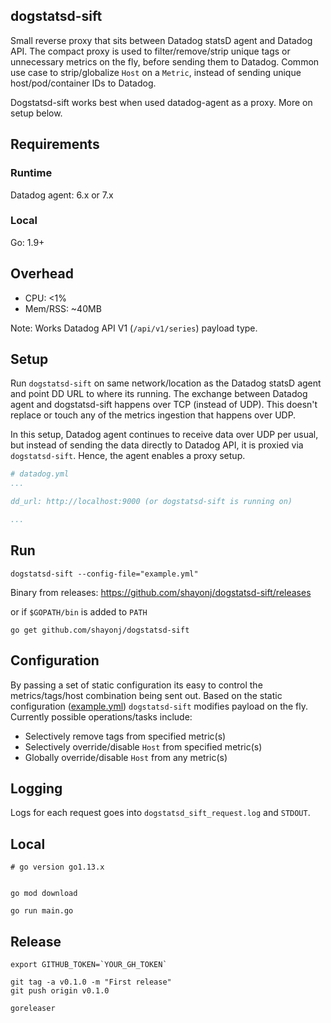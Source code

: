 ## dogstatsd-sift

Small reverse proxy that sits between Datadog statsD agent and Datadog API. The compact proxy is used to filter/remove/strip unique tags or unnecessary metrics on the fly, before sending them to Datadog. Common use case to strip/globalize `Host` on a `Metric`, instead of sending unique host/pod/container IDs to Datadog.

Dogstatsd-sift works best when used datadog-agent as a proxy. More on setup below.

## Requirements

### Runtime
Datadog agent: 6.x or 7.x

### Local
Go: 1.9+

## Overhead

- CPU: <1%
- Mem/RSS: ~40MB

Note: Works Datadog API V1 (`/api/v1/series`) payload type.

## Setup

Run `dogstatsd-sift` on same network/location as the Datadog statsD agent and point DD URL to where its running. The exchange between Datadog agent and dogstatsd-sift happens over TCP (instead of UDP). This doesn't replace or touch any of the metrics ingestion that happens over UDP.

In this setup, Datadog agent continues to receive data over UDP per usual, but instead of sending the data directly to Datadog API, it is proxied via `dogstatsd-sift`. Hence, the agent enables a proxy setup.

```yaml
# datadog.yml
...

dd_url: http://localhost:9000 (or dogstatsd-sift is running on)

...
```

## Run
```
dogstatsd-sift --config-file="example.yml"
```

Binary from releases: https://github.com/shayonj/dogstatsd-sift/releases

or if `$GOPATH/bin` is added to `PATH`

```
go get github.com/shayonj/dogstatsd-sift
```

## Configuration

By passing a set of static configuration its easy to control the metrics/tags/host combination being sent out. Based on the static configuration ([example.yml](example.yml)) `dogstatsd-sift` modifies payload on the fly. Currently possible operations/tasks include:

- Selectively remove tags from specified metric(s)
- Selectively override/disable `Host` from specified metric(s)
- Globally override/disable `Host` from any metric(s)

## Logging

Logs for each request goes into `dogstatsd_sift_request.log` and `STDOUT`.

## Local

```
# go version go1.13.x


go mod download

go run main.go
```

## Release

```
export GITHUB_TOKEN=`YOUR_GH_TOKEN`

git tag -a v0.1.0 -m "First release"
git push origin v0.1.0

goreleaser
```
